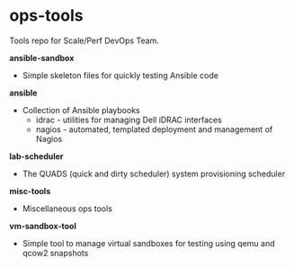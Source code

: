 ops-tools
=========
Tools repo for Scale/Perf DevOps Team.

**ansible-sandbox**
  - Simple skeleton files for quickly testing Ansible code

**ansible**
  - Collection of Ansible playbooks
    * idrac - utilities for managing Dell iDRAC interfaces
    * nagios - automated, templated deployment and management of Nagios

**lab-scheduler**
  - The QUADS (quick and dirty scheduler) system provisioning scheduler

**misc-tools**
  - Miscellaneous ops tools

**vm-sandbox-tool**
  - Simple tool to manage virtual sandboxes for testing using qemu and qcow2 snapshots
